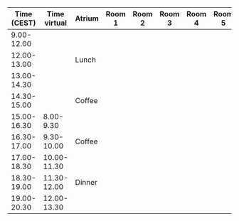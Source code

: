 | Time (CEST) 	| Time virtual 	| Atrium        |Room 1  	| Room 2 	| Room 3 	| Room 4 	| Room 5 	| Room 6 	| Room 7 	|
|-------------	|--------------	|-------------	|--------	|--------	|--------	|--------	|--------	|--------	|--------	|
| 9.00-12.00  	|              	|             	|        	|        	|        	|        	|        	|        	|        	|
| 12.00-13.00 	|              	| Lunch       	|        	|        	|        	|        	|        	|        	|        	|
| 13.00-14.30 	|              	|             	|        	|        	|        	|        	|        	|        	|        	|
| 14.30-15.00 	|              	| Coffee       	|        	|        	|        	|        	|        	|        	|        	|
| 15.00-16.30 	| 8.00-9.30    	|             	|        	|        	|        	|        	|        	|        	|        	|
| 16.30-17.00 	| 9.30-10.00   	| Coffee       	|        	|        	|        	|        	|        	|        	|        	|
| 17.00-18.30 	| 10.00-11.30  	|             	|        	|        	|        	|        	|        	|        	|        	|
| 18.30-19.00 	| 11.30-12.00  	| Dinner      	|        	|        	|        	|        	|        	|        	|        	|
| 19.00-20.30 	| 12.00-13.30  	|             	|        	|        	|        	|        	|        	|        	|        	|

